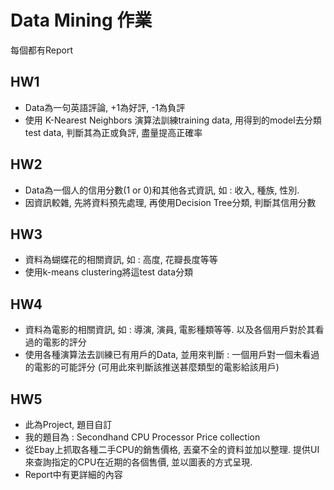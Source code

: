 # Data Mining 作業
每個都有Report
## HW1
* Data為一句英語評論, +1為好評, -1為負評
* 使用 K-Nearest Neighbors 演算法訓練training data, 用得到的model去分類test data, 判斷其為正或負評, 盡量提高正確率 
## HW2
* Data為一個人的信用分數(1 or 0)和其他各式資訊, 如 : 收入, 種族, 性別. 
* 因資訊較雜, 先將資料預先處理, 再使用Decision Tree分類, 判斷其信用分數
## HW3
* 資料為蝴蝶花的相關資訊, 如 : 高度, 花瓣長度等等
* 使用k-means clustering將這test data分類
## HW4
* 資料為電影的相關資訊, 如 : 導演, 演員, 電影種類等等. 以及各個用戶對於其看過的電影的評分
* 使用各種演算法去訓練已有用戶的Data, 並用來判斷 : 一個用戶對一個未看過的電影的可能評分 (可用此來判斷該推送甚麼類型的電影給該用戶)
## HW5
* 此為Project, 題目自訂
* 我的題目為 : Secondhand CPU Processor Price collection
* 從Ebay上抓取各種二手CPU的銷售價格, 丟棄不全的資料並加以整理. 提供UI來查詢指定的CPU在近期的各個售價, 並以圖表的方式呈現.
* Report中有更詳細的內容

